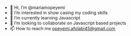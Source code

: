 - 👋 Hi, I’m @mariamopeyemi
- 👀 I’m interested in show casing my coding skills
- 🌱 I’m currently learning Javascript
- 💞️ I’m looking to collaborate on Javascript based projects
- 📫 How to reach me opeyemi.afolabi45@gmail.com

<!---
mariamopeyemi/mariamopeyemi is a ✨ special ✨ repository because its `README.md` (this file) appears on your GitHub profile.
You can click the Preview link to take a look at your changes.
--->

